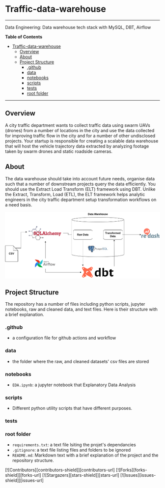 # Traffic-data-warehouse

***

Data Engineering: Data warehouse tech stack with MySQL, DBT, Airflow

**Table of Contents**
- [Traffic-data-warehouse](#Traffic-data-warehouse)
  - [Overview](#overview)
  - [About](#about)
  - [Project Structure](#project-structure)
    - [.github](#.github)
    - [data](#data)
    - [notebooks](#notebooks)
    - [scripts](#scripts)
    - [tests](#tests)
    - [root folder](#root-folder)

***

## Overview

A city traffic department wants to collect traffic data using swarm UAVs (drones) from a number of locations in the city and use the data collected for improving traffic flow in the city and for a number of other undisclosed projects. Your startup is responsible for creating a scalable data warehouse that will host the vehicle trajectory data extracted by analyzing footage taken by swarm drones and static roadside cameras.


## About

The data warehouse should take into account future needs, organise data such that a number of downstream projects query the data efficiently. You should use the Extract Load Transform (ELT) framework using DBT.  Unlike the Extract, Transform, Load (ETL), the ELT framework helps analytic engineers in the city traffic department setup transformation workflows on a need basis.  



![Alt text](Tech_stack_flow.png?raw=true "Tech stack")


## Project Structure
The repository has a number of files including python scripts, jupyter notebooks, raw and cleaned data, and text files. Here is their structure with a brief explanation.


### .github
- a configuration file for github actions and workflow

### data
- the folder where the raw, and cleaned datasets' csv files are stored

### notebooks
- `EDA.ipynb`: a jupyter notebook that Explanatory Data Analysis



### scripts
- Different python utility scripts that have different purposes.

### tests


### root folder
- `requirements.txt`: a text file lsiting the projet's dependancies
- `.gitignore`: a text file listing files and folders to be ignored
- `README.md`: Markdown text with a brief explanation of the project and the repository structure.



[![Contributors][contributors-shield]][contributors-url]
[![Forks][forks-shield]][forks-url]
[![Stargazers][stars-shield]][stars-url]
[![Issues][issues-shield]][issues-url]